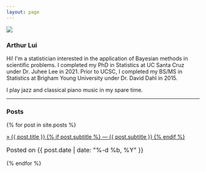 ```yaml
---
layout: page
---
```


<img class="profile-pic" src="{{ '/assets/img/profile.png' | prepend: site.baseurl }}">
<h3 class="profile-name">Arthur Lui</h3>

<!--
<ul class="no-bullets">
  <li></li>
  <li></li>
  <li></li>
</ul>
-->

Hi! I'm a statistician interested in the application of Bayesian methods in
scientific problems. I completed my PhD in Statistics at UC Santa Cruz under
Dr. Juhee Lee in 2021.  Prior to UCSC, I completed my BS/MS in Statistics at
Brigham Young University under Dr. David Dahl in 2015.

I play jazz and classical piano music in my spare time.

<hr>


### Posts
{% for post in site.posts %}
<div class="post-preview">
    <a href="{{ post.url | prepend: site.baseurl }}">
        &raquo; {{ post.title }}
        {% if post.subtitle %}
        &mdash;
        {{ post.subtitle }}
        {% endif %}
    </a>
    <p class="post-meta" style="font-size: 16px">
       Posted on {{ post.date | date: "%-d %b, %Y" }}
    </p>
</div>
{% endfor %}


[1]: https://help.github.com/articles/creating-project-pages-manually

